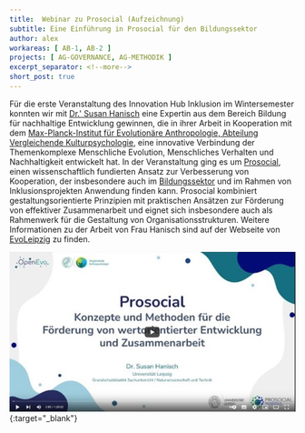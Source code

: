 ```yaml
---
title:  Webinar zu Prosocial (Aufzeichnung)
subtitle: Eine Einführung in Prosocial für den Bildungssektor
author: alex
workareas: [ AB-1, AB-2 ]
projects: [ AG-GOVERNANCE, AG-METHODIK ]
excerpt_separator: <!--more-->
short_post: true
---
```


Für die erste Veranstaltung des Innovation Hub Inklusion im Wintersemester konnten wir mit [Dr.' Susan Hanisch](https://www.researchgate.net/profile/Susan-Hanisch) eine Expertin aus dem Bereich Bildung für nachhaltige Entwicklung gewinnen, die in ihrer Arbeit in Kooperation mit dem [Max-Planck-Institut für Evolutionäre Anthropologie, Abteilung Vergleichende Kulturpsychologie](https://www.eva.mpg.de/de/vergleichende-kulturpsychologie/bildung), eine innovative Verbindung der Themenkomplexe Menschliche Evolution, Menschliches Verhalten und Nachhaltigkeit entwickelt hat. In der Veranstaltung ging es um [Prosocial](https://www.prosocial.world/), einen wissenschaftlich fundierten Ansatz zur Verbesserung von Kooperation, der insbesondere auch im [Bildungssektor](https://www.prosocialschools.org/) und im Rahmen von Inklusionsprojekten Anwendung finden kann. Prosocial kombiniert gestaltungsorientierte Prinzipien mit praktischen Ansätzen zur Förderung von effektiver Zusammenarbeit und eignet sich insbesondere auch als Rahmenwerk für die Gestaltung von Organisationsstrukturen. Weitere Informationen zu der Arbeit von Frau Hanisch sind auf der Webseite von [EvoLeipzig](https://sites.google.com/view/evoleipzig/home) zu finden. 

[![Prosocial Webinar auf Youtube.com](/assets/images/posts/prosocial_webinar.jpg)](https://www.youtube.com/watch?v=01xBTidwIFs){:target="_blank"}

<!--more-->